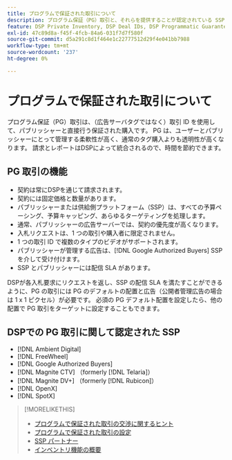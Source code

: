 ```yaml
---
title: プログラムで保証された取引について
description: プログラム保証（PG）取引と、それらを提供することが認定されている SSP について説明します。
feature: DSP Private Inventory, DSP Deal IDs, DSP Programmatic Guaranteed Deals
exl-id: 47c89d8a-f45f-4fcb-84a6-031f7d7f580f
source-git-commit: d5a291c8d1f464e1c22777512d29f4e041bb7988
workflow-type: tm+mt
source-wordcount: '237'
ht-degree: 0%

---
```


# プログラムで保証された取引について

プログラム保証（PG）取引は、（広告サーバタグではなく）取引 ID を使用して、パブリッシャーと直接行う保証された購入です。 PG は、ユーザーとパブリッシャーにとって管理する柔軟性が高く、通常のタグ購入よりも透明性が高くなります。 請求とレポートはDSPによって統合されるので、時間を節約できます。

## PG 取引の機能

* 契約は常にDSPを通じて請求されます。
* 契約には固定価格と数量があります。
* パブリッシャーまたは供給側プラットフォーム（SSP）は、すべての予算ペーシング、予算キャッピング、あらゆるターゲティングを処理します。
* 通常、パブリッシャーの広告サーバーでは、契約の優先度が高くなります。
* 入札リクエストは、1 つの取引や購入者に限定されません。
* 1 つの取引 ID で複数のタイプのビデオがサポートされます。
* パブリッシャーが管理する広告は、[!DNL Google Authorized Buyers] SSP を介して受け付けます。
* SSP とパブリッシャーには配信 SLA があります。

DSPが各入札要求にリクエストを返し、SSP の配信 SLA を満たすことができるように、PG の取引には PG のデフォルトの配置と広告（公開者管理広告の場合は 1 x 1 ピクセル）が必要です。 必須の PG デフォルト配置を設定したら、他の配置で PG 取引をターゲットに設定することもできます。

## DSPでの PG 取引に関して認定された SSP

* [!DNL Ambient Digital]
* [!DNL FreeWheel]
* [!DNL Google Authorized Buyers]
* [!DNL Magnite CTV] （formerly [!DNL Telaria]）
* [!DNL Magnite DV+] （formerly [!DNL Rubicon]）
* [!DNL OpenX]
* [!DNL SpotX]

>[!MORELIKETHIS]
>
>* [ プログラムで保証された取引の交渉に関するヒント ](/help/dsp/inventory/programmatic-guaranteed-tips.md)
>* [ プログラムで保証された取引の設定 ](programmatic-guaranteed-set-up.md)
>* [SSP パートナー ](ssp-partners.md)
>* [ インベントリ機能の概要 ](inventory-overview.md)
